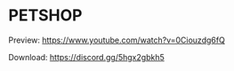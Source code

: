 # PETSHOP

Preview: https://www.youtube.com/watch?v=0Ciouzdg6fQ

Download: https://discord.gg/5hgx2gbkh5

